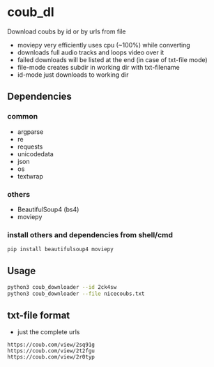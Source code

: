 # coub_dl
Download coubs by id or by urls from file
- moviepy very efficiently uses cpu (~100%) while converting
- downloads full audio tracks and loops video over it
- failed downloads will be listed at the end (in case of txt-file mode)
- file-mode creates subdir in working dir with txt-filename
- id-mode just downloads to working dir
## Dependencies
### common
- argparse
- re
- requests
- unicodedata
- json
- os
- textwrap
### others
- BeautifulSoup4 (bs4)
- moviepy
### install others and dependencies from shell/cmd
```bash
pip install beautifulsoup4 moviepy
```
## Usage
```bash
python3 coub_downloader --id 2ck4sw
python3 coub_downloader --file nicecoubs.txt
```
## txt-file format
- just the complete urls
```
https://coub.com/view/2sq91g
https://coub.com/view/2t2fgu
https://coub.com/view/2r0typ
```